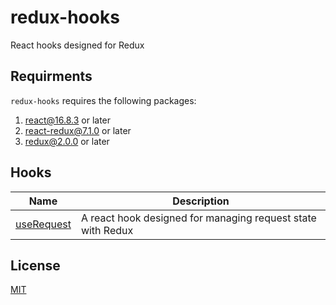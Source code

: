 # redux-hooks
React hooks designed for Redux

## Requirments

`redux-hooks` requires the following packages:
1. react@16.8.3 or later
2. react-redux@7.1.0 or later
3. redux@2.0.0 or later

## Hooks

| Name                                  | Description                                                                               |
| ------------------------------------- | ----------------------------------------------------------------------------------------- |
| [useRequest](packages/request)        | A react hook designed for managing request state with Redux                               |

## License

[MIT](LICENSE)
